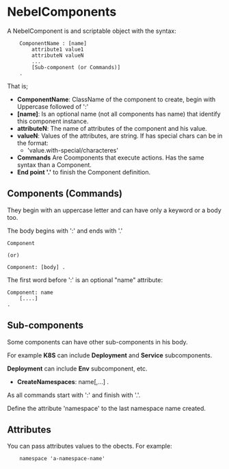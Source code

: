 
# NebelComponents

A NebelComponent is and scriptable object with the syntax:

```
    ComponentName : [name]
        attribute1 value1
        attributeN valueN
        ...
        [Sub-component (or Commands)]
    .
```

That is;

- **ComponentName**: ClassName of the component to create, begin with Uppercase followed of ':'
- **[name]**: Is an optional name (not all components has name) that identify this component instance.
- **attributeN**: The name of attributes of the component and his value.
- **valueN**: Values of the attributes, are string. If has special chars can be in the format:
    + 'value.with-special/characteres'
- **Commands** Are Coomponents that execute actions. Has the same syntax than a Component.
- **End point '.'** to finish the Component definition.

## Components (Commands)
They begin with an uppercase letter and can have only a keyword or a body too.

The body begins with ':' and ends with  '.'

```
Component

(or)

Component: [body] .
```

The first word before ':' is an optional "name" attribute:

```
Component: name
    [....]
. 
```

## Sub-components
Some components can have other sub-components in his body.

For example **K8S** can include **Deployment** and **Service** subcomponents.

**Deployment** can include **Env** subcomponent, etc.

- **CreateNamespaces**: name[,...] .

As all commands start with ':' and finish  with '.'.

Define the attribute 'namespace' to the last namespace name created.

## Attributes
You can pass attributes values to the obects. For example:

```
    namespace 'a-namespace-name'
```
